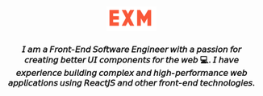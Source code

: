 



<p align="center"><img src="https://raw.githubusercontent.com/MEddarhri/MEddarhri/main/exm-logo.svg" width="100"/></p>



<h3 align="center">𝘐 𝘢𝘮 𝘢 𝘍𝘳𝘰𝘯𝘵-𝘌𝘯𝘥 𝘚𝘰𝘧𝘵𝘸𝘢𝘳𝘦 𝘌𝘯𝘨𝘪𝘯𝘦𝘦𝘳 𝘸𝘪𝘵𝘩 𝘢 𝘱𝘢𝘴𝘴𝘪𝘰𝘯 𝘧𝘰𝘳 𝘤𝘳𝘦𝘢𝘵𝘪𝘯𝘨 𝘣𝘦𝘵𝘵𝘦𝘳 𝘜𝘐 𝘤𝘰𝘮𝘱𝘰𝘯𝘦𝘯𝘵𝘴 𝘧𝘰𝘳 𝘵𝘩𝘦 𝘸𝘦𝘣 💻. 𝘐 𝘩𝘢𝘷𝘦 𝘦𝘹𝘱𝘦𝘳𝘪𝘦𝘯𝘤𝘦 𝘣𝘶𝘪𝘭𝘥𝘪𝘯𝘨 𝘤𝘰𝘮𝘱𝘭𝘦𝘹 𝘢𝘯𝘥 𝘩𝘪𝘨𝘩-𝘱𝘦𝘳𝘧𝘰𝘳𝘮𝘢𝘯𝘤𝘦 𝘸𝘦𝘣 𝘢𝘱𝘱𝘭𝘪𝘤𝘢𝘵𝘪𝘰𝘯𝘴 𝘶𝘴𝘪𝘯𝘨 𝘙𝘦𝘢𝘤𝘵𝘑𝘚 𝘢𝘯𝘥 𝘰𝘵𝘩𝘦𝘳 𝘧𝘳𝘰𝘯𝘵-𝘦𝘯𝘥 𝘵𝘦𝘤𝘩𝘯𝘰𝘭𝘰𝘨𝘪𝘦𝘴.</h3>














